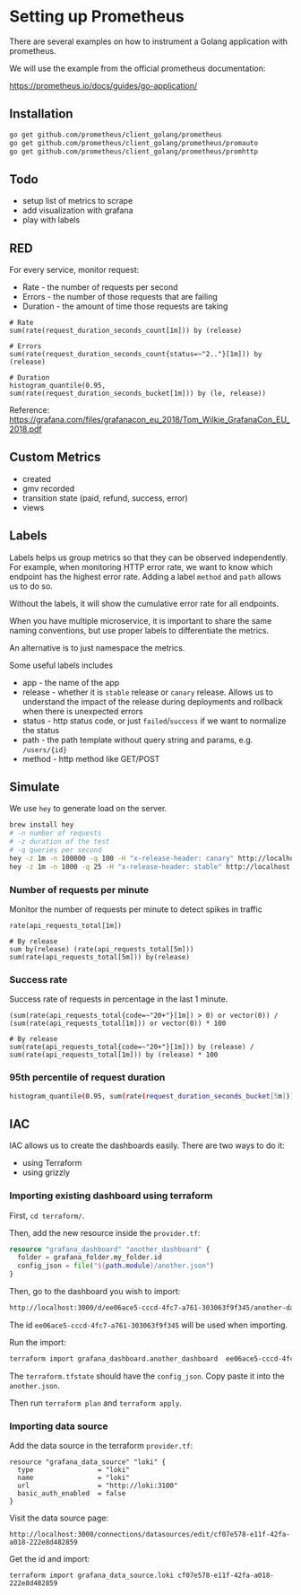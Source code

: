 # Setting up Prometheus


There are several examples on how to instrument a Golang application with prometheus.

We will use the example from the official prometheus documentation:

https://prometheus.io/docs/guides/go-application/



## Installation

```bash
go get github.com/prometheus/client_golang/prometheus
go get github.com/prometheus/client_golang/prometheus/promauto
go get github.com/prometheus/client_golang/prometheus/promhttp
```

## Todo

- setup list of metrics to scrape
- add visualization with grafana
- play with labels

## RED

For every service, monitor request:
- Rate - the number of requests per second
- Errors - the number of those requests that are failing
- Duration - the amount of time those requests are taking

```promql
# Rate
sum(rate(request_duration_seconds_count[1m])) by (release)

# Errors
sum(rate(request_duration_seconds_count{status=~"2.."}[1m])) by (release)

# Duration
histogram_quantile(0.95, sum(rate(request_duration_seconds_bucket[1m])) by (le, release))
```

Reference: https://grafana.com/files/grafanacon_eu_2018/Tom_Wilkie_GrafanaCon_EU_2018.pdf

## Custom Metrics

- <entity> created
- gmv recorded
- transition state (paid, refund, success, error)
- views

## Labels

Labels helps us group metrics so that they can be observed independently. For example, when monitoring HTTP error rate, we want to know which endpoint has the highest error rate. Adding a label `method` and `path` allows us to do so.

Without the labels, it will show the cumulative error rate for all endpoints.

When you have multiple microservice, it is important to share the same naming conventions, but use proper labels to differentiate the metrics.

An alternative is to just namespace the metrics.


Some useful labels includes
- app - the name of the app
- release - whether it is `stable` release or `canary` release. Allows us to understand the impact of the release during deployments and rollback when there is unexpected errors
- status - http status code, or just `failed`/`success` if we want to normalize the status
- path - the path template without query string and params, e.g. `/users/{id}`
- method - http method like GET/POST


## Simulate


We use `hey` to generate load on the server.

```bash
brew install hey
# -n number of requests
# -z duration of the test
# -q queries per second
hey -z 1m -n 100000 -q 100 -H "x-release-header: canary" http://localhost:8000/
hey -z 1m -n 1000 -q 25 -H "x-release-header: stable" http://localhost:8000/
```

### Number of requests per minute

Monitor the number of requests per minute to detect spikes in traffic

```promql
rate(api_requests_total[1m])

# By release
sum by(release) (rate(api_requests_total[5m]))
sum(rate(api_requests_total[5m])) by(release)
```

### Success rate

Success rate of requests in percentage in the last 1 minute.

```promql
(sum(rate(api_requests_total{code=~"20+"}[1m]) > 0) or vector(0)) / (sum(rate(api_requests_total[1m])) or vector(0)) * 100

# By release
sum(rate(api_requests_total{code=~"20+"}[1m])) by (release) / sum(rate(api_requests_total[1m])) by (release) * 100
```


### 95th percentile of request duration

```bash
histogram_quantile(0.95, sum(rate(request_duration_seconds_bucket[5m])) by (path))
```

## IAC

IAC allows us to create the dashboards easily. There are two ways to do it:
- using Terraform
- using grizzly


### Importing existing dashboard using terraform

First, `cd terraform/`.

Then, add the new resource inside the `provider.tf`:

```tf
resource "grafana_dashboard" "another_dashboard" {
  folder = grafana_folder.my_folder.id
  config_json = file("${path.module}/another.json")
}
```

Then, go to the dashboard you wish to import:

```bash
http://localhost:3000/d/ee06ace5-cccd-4fc7-a761-303063f9f345/another-dashboard?orgId=1
```

The id `ee06ace5-cccd-4fc7-a761-303063f9f345` will be used when importing.

Run the import:

```bash
terraform import grafana_dashboard.another_dashboard  ee06ace5-cccd-4fc7-a761-303063f9f345
```

The `terraform.tfstate` should have the `config_json`. Copy paste it into the `another.json`.

Then run `terraform plan` and `terraform apply`.

### Importing data source

Add the data source in the terraform `provider.tf`:

```
resource "grafana_data_source" "loki" {
  type                = "loki"
  name                = "loki"
  url                 = "http://loki:3100"
  basic_auth_enabled  = false
}
```


Visit the data source page:

```
http://localhost:3000/connections/datasources/edit/cf07e578-e11f-42fa-a018-222e8d482859
```

Get the id and import:
```
terraform import grafana_data_source.loki cf07e578-e11f-42fa-a018-222e8d482859
```
